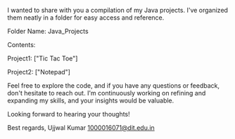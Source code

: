 I wanted to share with you a compilation of my Java projects. I've organized them neatly in a folder for easy access and reference.

Folder Name: Java_Projects

Contents:

Project1: ["Tic Tac Toe"]

Project2: ["Notepad"]

Feel free to explore the code, and if you have any questions or feedback, don't hesitate to reach out. I'm continuously working on refining and expanding my skills, and your insights would be valuable.

Looking forward to hearing your thoughts!

Best regards,
Ujjwal Kumar
1000016071@dit.edu.in
